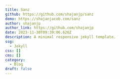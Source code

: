 ```yaml
---
title: Sanz
github: https://github.com/shajanjp/sanz
demo: https://shajanjacob.com/sanz
author: shajanjp
author_link: https://github.com/shajanjp
date: 2023-11-30T09:39:06.626Z
description: A minimal responsive jekyll template.
ssg:
  - Jekyll
css: []
cms: []
category:
  - Blog
draft: false
---
```

